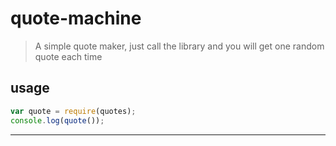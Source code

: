 # quote-machine
> A simple quote maker, just call the library and you will get one random quote each time

## usage
```javascript
var quote = require(quotes);
console.log(quote());
```

-------------------------
